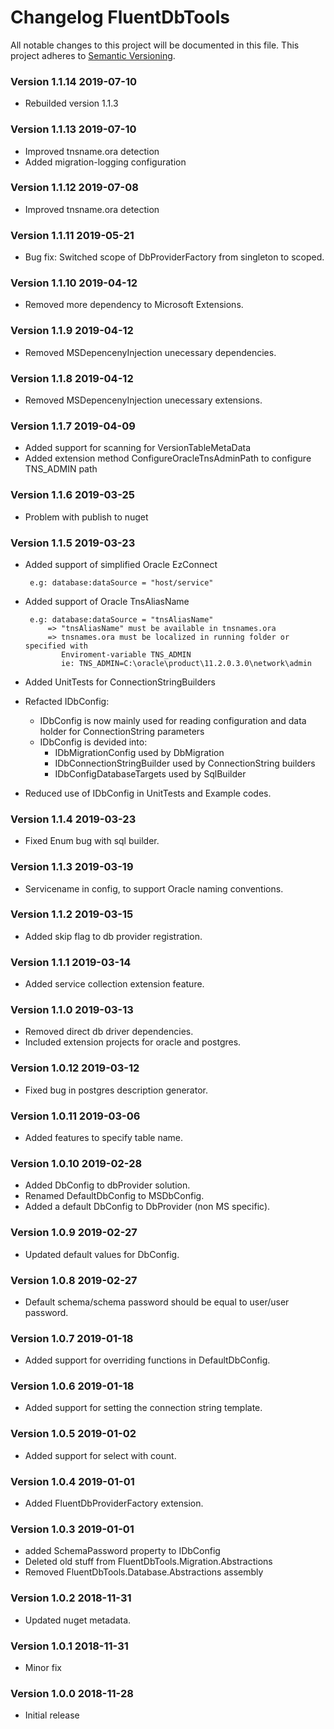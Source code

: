 # Changelog FluentDbTools
All notable changes to this project will be documented in this file.
This project adheres to [Semantic Versioning](http://semver.org/).

<!-- the topmost header version must be set manually in the VERSION file -->
### Version 1.1.14 2019-07-10
- Rebuilded version 1.1.3

### Version 1.1.13 2019-07-10
 - Improved tnsname.ora detection
 - Added migration-logging configuration

### Version 1.1.12 2019-07-08
 - Improved tnsname.ora detection

### Version 1.1.11 2019-05-21
 - Bug fix: Switched scope of DbProviderFactory from singleton to scoped.

### Version 1.1.10 2019-04-12
 - Removed more dependency to Microsoft Extensions.

### Version 1.1.9 2019-04-12
 - Removed MSDepencenyInjection unecessary dependencies.

### Version 1.1.8 2019-04-12
 - Removed MSDepencenyInjection unecessary extensions.

### Version 1.1.7 2019-04-09
 - Added support for scanning for VersionTableMetaData
 - Added extension method ConfigureOracleTnsAdminPath to configure TNS_ADMIN path

### Version 1.1.6 2019-03-25
 - Problem with publish to nuget
 
### Version 1.1.5 2019-03-23
 - Added support of simplified Oracle EzConnect
   
        e.g: database:dataSource = "host/service"
 - Added support of Oracle TnsAliasName
      
        e.g: database:dataSource = "tnsAliasName"
            => "tnsAliasName" must be available in tnsnames.ora 
            => tnsnames.ora must be localized in running folder or specified with 
               Enviroment-variable TNS_ADMIN 
               ie: TNS_ADMIN=C:\oracle\product\11.2.0.3.0\network\admin
 - Added UnitTests for ConnectionStringBuilders
 - Refacted IDbConfig:
   - IDbConfig is now mainly used for reading configuration and data holder for ConnectionString parameters
   - IDbConfig is devided into:
     - IDbMigrationConfig used by DbMigration
     - IDbConnectionStringBuilder used by ConnectionString builders
     - IDbConfigDatabaseTargets used by SqlBuilder
- Reduced use of IDbConfig in UnitTests and Example codes.      

### Version 1.1.4 2019-03-23
 - Fixed Enum bug with sql builder.

### Version 1.1.3 2019-03-19
 - Servicename in config, to support Oracle naming conventions.

### Version 1.1.2 2019-03-15
 - Added skip flag to db provider registration.

### Version 1.1.1 2019-03-14
 - Added service collection extension feature.

### Version 1.1.0 2019-03-13
 - Removed direct db driver dependencies.
 - Included extension projects for oracle and postgres.

### Version 1.0.12 2019-03-12
 - Fixed bug in postgres description generator.

### Version 1.0.11 2019-03-06
 - Added features to specify table name.

### Version 1.0.10 2019-02-28
 - Added DbConfig to dbProvider solution.
 - Renamed DefaultDbConfig to MSDbConfig.
 - Added a default DbConfig to DbProvider (non MS specific).

### Version 1.0.9 2019-02-27
 - Updated default values for DbConfig.

### Version 1.0.8 2019-02-27
 - Default schema/schema password should be equal to user/user password.

### Version 1.0.7 2019-01-18
 - Added support for overriding functions in DefaultDbConfig.

### Version 1.0.6 2019-01-18
 - Added support for setting the connection string template.

### Version 1.0.5 2019-01-02
 - Added support for select with count.

### Version 1.0.4 2019-01-01
 - Added FluentDbProviderFactory extension.

### Version 1.0.3 2019-01-01
 - added SchemaPassword property to IDbConfig
 - Deleted old stuff from FluentDbTools.Migration.Abstractions 
 - Removed FluentDbTools.Database.Abstractions assembly

### Version 1.0.2 2018-11-31
 - Updated nuget metadata.

### Version 1.0.1 2018-11-31
 - Minor fix

### Version 1.0.0 2018-11-28
 - Initial release
